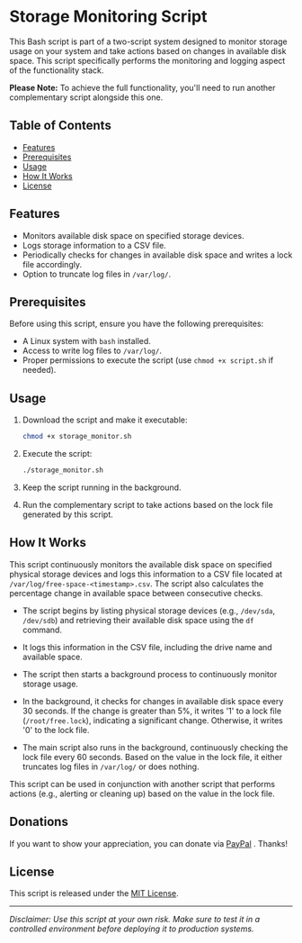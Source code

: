 # Storage Monitoring Script

This Bash script is part of a two-script system designed to monitor storage usage on your system and take actions based on changes in available disk space. This script specifically performs the monitoring and logging aspect of the functionality stack.

**Please Note:** To achieve the full functionality, you'll need to run another complementary script alongside this one.

## Table of Contents

- [Features](#features)
- [Prerequisites](#prerequisites)
- [Usage](#usage)
- [How It Works](#how-it-works)
- [License](#license)

## Features

- Monitors available disk space on specified storage devices.
- Logs storage information to a CSV file.
- Periodically checks for changes in available disk space and writes a lock file accordingly.
- Option to truncate log files in `/var/log/`.

## Prerequisites

Before using this script, ensure you have the following prerequisites:

- A Linux system with `bash` installed.
- Access to write log files to `/var/log/`.
- Proper permissions to execute the script (use `chmod +x script.sh` if needed).

## Usage

1. Download the script and make it executable:

   ```bash
   chmod +x storage_monitor.sh
   ```

2. Execute the script:

   ```bash
   ./storage_monitor.sh
   ```

3. Keep the script running in the background.

4. Run the complementary script to take actions based on the lock file generated by this script.

## How It Works

This script continuously monitors the available disk space on specified physical storage devices and logs this information to a CSV file located at `/var/log/free-space-<timestamp>.csv`. The script also calculates the percentage change in available space between consecutive checks.

- The script begins by listing physical storage devices (e.g., `/dev/sda`, `/dev/sdb`) and retrieving their available disk space using the `df` command.

- It logs this information in the CSV file, including the drive name and available space.

- The script then starts a background process to continuously monitor storage usage.

- In the background, it checks for changes in available disk space every 30 seconds. If the change is greater than 5%, it writes '1' to a lock file (`/root/free.lock`), indicating a significant change. Otherwise, it writes '0' to the lock file.

- The main script also runs in the background, continuously checking the lock file every 60 seconds. Based on the value in the lock file, it either truncates log files in `/var/log/` or does nothing.

This script can be used in conjunction with another script that performs actions (e.g., alerting or cleaning up) based on the value in the lock file.

## Donations

If you want to show your appreciation, you can donate via [PayPal](https://www.paypal.com/donate?hosted_button_id=ULMMXE4DLQVZS) . Thanks!

## License

This script is released under the [MIT License](LICENSE).

---

*Disclaimer: Use this script at your own risk. Make sure to test it in a controlled environment before deploying it to production systems.*
